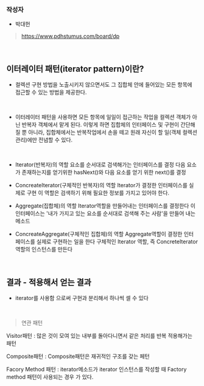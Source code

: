 
### 작성자
* 박대헌
> https://www.pdhstumus.com/board/dp

<br/>

## 이터레이터 패턴(iterator pattern)이란?

* 컬렉션 구현 방법을 노출시키지 않으면서도 그 집합체 안에 들어있는 모든 항목에 접근할 수 있는 방법을 제공한다.

<br/>

* 이터레이터 패턴을 사용하면 모든 항목에 일일이 접근하는 작업을 컬렉션 객체가 아닌 반복자 객체에서 맡게 된다. 
이렇게 하면 집합체의 인터페이스 및 구현이 간단해질 뿐 아니라, 집합체에서는 반복작업에서 손을 떼고 원래 자신이 할 일(객체 컬렉션 관리)에만 전념할 수 있다.




<br/>


* Iterator(반복자)의 역할
요소를 순서대로 검색해가는 인터페이스를 결정
다음 요소가 존재하는지를 얻기위한 hasNext()와 다음 요소를 얻기 위한 next()를 결정

* ConcreateIterator(구체적인 반복자)의 역할
Iterator가 결정한 인터페이스를 실제로 구현
이 역할은 검색하기 위해 필요한 정보를 가지고 있어야 한다.

* Aggregate(집합체)의 역할
Iterator역할을 만들어내는 인터페이스를 결정한다
이 인터페이스는 '내가 가지고 있는 요소를 순서대로 검색해 주는 사람'을 만들어 내는 메소드

* ConcreateAggregate(구체적인 집합체)의 역할
Aggregate역할이 결정한 인터페이스를 실제로 구현하는 일을 한다
구체적인 Iterator 역할, 즉 ConcreteIterator역할의 인스턴스를 만든다
<br/>

## 결과 - 적용해서 얻는 결과

* iterator를 사용함 으로써 구현과 분리해서 하나씩 셀 수 있다

<br/>

> 연관 패턴

Visitor패턴 : 많은 것이 모여 있는 내부를 돌아다니면서 같은 처리를 반복 적용해가는 패턴

Composite패턴 : Composite패턴은 재귀적인 구조를 갖는 페턴

Facory Method 패턴 : iterator메소드가 iterator 인스턴스를 작성할 때 Factory method 패턴이 사용되는 경우 가 있다.
